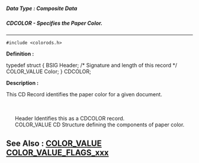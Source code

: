 ##### Data Type : Composite Data
##### CDCOLOR - Specifies the Paper Color.
---
```
#include <colorods.h>
```

**Definition :**

typedef struct {
   BSIG Header;  /* Signature and length of this record */
   COLOR_VALUE Color;
} CDCOLOR;

**Description :**

This CD Record identifies the paper color for a given document.
<ul><br>
<br>
Header		Identifies this as a CDCOLOR record.<br>
COLOR_VALUE	CD Structure defining the components of paper color.</ul>



**See Also :**
[COLOR_VALUE](/domino-c-api-docs/reference/Data/COLOR_VALUE)
[COLOR_VALUE_FLAGS_xxx](/domino-c-api-docs/reference/Symb/COLOR_VALUE_FLAGS_xxx)
---
